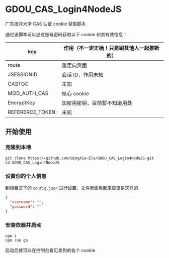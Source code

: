 # GDOU_CAS_Login4NodeJS

广东海洋大学 CAS 认证 cookie 获取脚本

通过该脚本可以通过账号密码获取以下 cookie 和其有效信息：

| key              | 作用（不一定正确！只是跟其他人一起推断的） |
| ---------------- | ------------------------------------------ |
| route            | 重定向页面                                 |
| JSESSIONID       | 会话 ID，作用未知                          |
| CASTGC           | 未知                                       |
| MOD_AUTH_CAS     | 核心 cookie                                |
| EncryptKey       | 加密用密钥，目前暂不知道用处               |
| REFERERCE_TOKEN: | 未知                                       |

## 开始使用

### 克隆到本地
```
git clone https://github.com/QingXia-Ela/GDOU_CAS_Login4NodeJS.git
cd GDOU_CAS_Login4NodeJS
```

### 设置你的个人信息

到根目录下的 `config.json` 进行设置，文件里面看起来应该是这样的
```json
{
  "username": "",
  "password": ""
}
```

### 安装依赖并启动
```
npm i
npm run go
```

启动后就可以在控制台看见拿到的各个 cookie